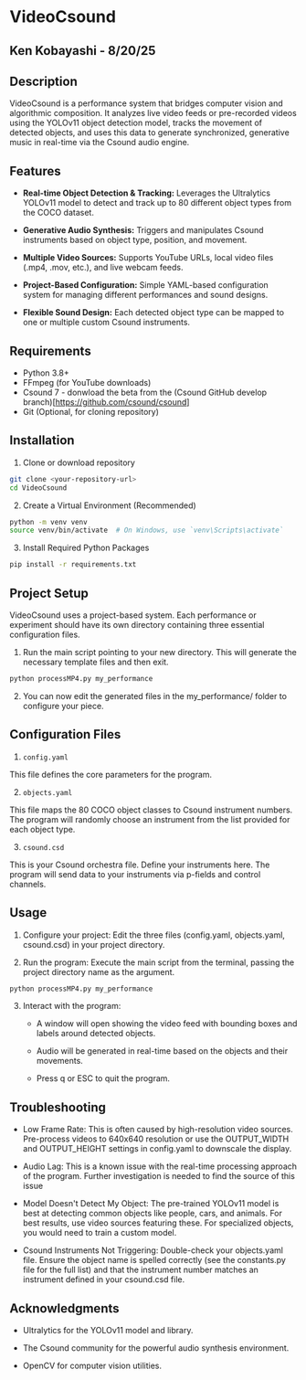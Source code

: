 # VideoCsound
## Ken Kobayashi - 8/20/25

## Description

VideoCsound is a performance system that bridges computer vision and algorithmic composition. It analyzes live video feeds or pre-recorded videos using the YOLOv11 object detection model, tracks the movement of detected objects, and uses this data to generate synchronized, generative music in real-time via the Csound audio engine.

## Features

- **Real-time Object Detection & Tracking:** Leverages the Ultralytics YOLOv11 model to detect and track up to 80 different object types from the COCO dataset.

- **Generative Audio Synthesis:** Triggers and manipulates Csound instruments based on object type, position, and movement.

- **Multiple Video Sources:** Supports YouTube URLs, local video files (.mp4, .mov, etc.), and live webcam feeds.

- **Project-Based Configuration:** Simple YAML-based configuration system for managing different performances and sound designs.

- **Flexible Sound Design:** Each detected object type can be mapped to one or multiple custom Csound instruments.

## Requirements

- Python 3.8+
- FFmpeg (for YouTube downloads)
- Csound 7 - donwload the beta from the (Csound GitHub develop branch)[https://github.com/csound/csound]
- Git (Optional, for cloning repository)

## Installation

1. Clone or download repository

```bash
git clone <your-repository-url>
cd VideoCsound
```

2. Create a Virtual Environment (Recommended)
```bash
python -m venv venv
source venv/bin/activate  # On Windows, use `venv\Scripts\activate`
```

3. Install Required Python Packages
```bash
pip install -r requirements.txt
```

## Project Setup

VideoCsound uses a project-based system. Each performance or experiment should have its own directory containing three essential configuration files.

1. Run the main script pointing to your new directory. This will generate the necessary template files and then exit.

```bash
python processMP4.py my_performance
```

2. You can now edit the generated files in the my_performance/ folder to configure your piece.

## Configuration Files

1. ```config.yaml```

This file defines the core parameters for the program.

2. ```objects.yaml```

This file maps the 80 COCO object classes to Csound instrument numbers. The program will randomly choose an instrument from the list provided for each object type.

3. ```csound.csd```

This is your Csound orchestra file. Define your instruments here. The program will send data to your instruments via p-fields and control channels.

## Usage

1. Configure your project: Edit the three files (config.yaml, objects.yaml, csound.csd) in your project directory.

2. Run the program: Execute the main script from the terminal, passing the project directory name as the argument.
```bash
python processMP4.py my_performance
```

3. Interact with the program:

    - A window will open showing the video feed with bounding boxes and labels around detected objects.

    - Audio will be generated in real-time based on the objects and their movements.

    - Press q or ESC to quit the program.

## Troubleshooting

- Low Frame Rate: This is often caused by high-resolution video sources. Pre-process videos to 640x640 resolution or use the OUTPUT_WIDTH and OUTPUT_HEIGHT settings in config.yaml to downscale the display.

- Audio Lag: This is a known issue with the real-time processing approach of the program. Further investigation is needed to find the source of this issue

- Model Doesn't Detect My Object: The pre-trained YOLOv11 model is best at detecting common objects like people, cars, and animals. For best results, use video sources featuring these. For specialized objects, you would need to train a custom model.

- Csound Instruments Not Triggering: Double-check your objects.yaml file. Ensure the object name is spelled correctly (see the constants.py file for the full list) and that the instrument number matches an instrument defined in your csound.csd file.

## Acknowledgments

- Ultralytics for the YOLOv11 model and library.

- The Csound community for the powerful audio synthesis environment.

- OpenCV for computer vision utilities.